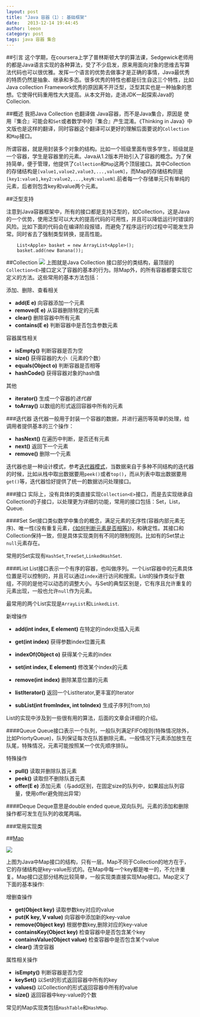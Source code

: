 ```yaml
---
layout: post
title: "Java 容器（1）: 基础框架"
date:   2013-12-14 19:44:45
author: leeon
category: post
tags: java 容器 集合
---
```

##引言
这个学期，在coursera上学了普林斯顿大学的算法课，Sedgewick老师用的都是Java语言实现的各种算法，受了不少启发，原来用面向对象的思维去写算法代码也可以很优雅。发挥一个语言的优势去做事才是正确的事情，Java最优秀的特质仍然是抽象、继承和多态。很多优秀的特性也都是衍生自这三个特性，比如Java collection Framework优秀的原因离不开泛型，泛型其实也是一种抽象的思想。它使得代码重用性大大提高。从本文开始，走进JDK一起探索Java的Collecion.

<!-- break -->

##概述
我把Java Collection 也翻译做 Java容器，而不是Java集合，原因是 使用『集合』可能会和`Set`或者数学中的『集合』产生混淆。《Thinking in Java》中文版也是这样的翻译，同时容器这个翻译可以更好的理解后面要说的`Collection`和`Map`接口。

所谓容器，就是用封装多个对象的结构。比如一个班级里面有很多学生，班级就是一个容器，学生是容器里的元素。Java从1.2版本开始引入了容器的概念。为了保持简单，便于管理，他提供了`Collection`和`Map`这两个顶层接口。其中Collection的存储结构是`[value1,value2,value3,...,valueN]`，而Map的存储结构则是`[key1:value1,key2:value2,...,keyN:valueN]`.前者每一个存储单元只有单纯的元素，后者则包含key和value两个元素。


##泛型支持

注意到Java容器框架中，所有的接口都是支持泛型的，如Collection<E>，这是Java的一个优势，使用泛型可以大大的提高代码的可用性，并且可以降低运行时错误的风险。比如下面的代码会在编译阶段报错，而避免了程序运行的过程中可能发生异常。同时省去了强制类型转换，提高性能。

        List<Apple> basket = new ArrayList<Apple>();
        basket.add(new Banana());

##Collection
![](http://www.programcreek.com/wp-content/uploads/2009/02/java-collection-hierarchy.jpeg)
上图就是Java Collection 接口部分的类结构，最顶层的`Collection<E>`接口定义了容器的基本的行为。除Map外，的所有容器都要实现它定义的方法。这些常用的基本方法包括：

添加、删除、查看相关

+ **add(E e)** 向容器添加一个元素
+ **remove(E e)** 从容器删除特定的元素
+ **clear()** 删除容器中所有元素
+ **contains(E e)** 判断容器中是否包含参数元素

容器属性相关

+ **isEmpty()** 判断容器是否为空
+ **size()** 获得容器的大小（元素的个数）
+ **equals(Object o)** 判断容器是否相等 
+ **hashCode()** 获得容器对象的hash值

其他

+ **iterator()** 生成一个容器的*迭代器*
+ **toArray()** 以数组的形式返回容器中所有的元素

###迭代器
迭代器一般用于封装一个容器的数据，并进行遍历等简单的处理，给调用者提供基本的三个操作：

+ **hasNext()** 在遍历中判断，是否还有元素
+ **next()** 返回下一个元素
+ **remove()** 删除一个元素

迭代器也是一种设计模式，参考[迭代器模式](../../note/dev/design-pattern.html)，当数据来自于多种不同结构的迭代器的时候，比如从栈中取出数据要用`peek()`或者`top()`，而从列表中取出数据要用`get()`等，迭代器恰好提供了统一的数据访问处理接口。


###接口
实际上，没有具体的类直接实现`Collection<E>`接口，而是去实现继承自Collection的子接口，以处理更为详细的功能，常用的接口包括：Set，List，Queue.

####Set
Set接口类似数学中集合的概念，满足元素的无序性(容器内部元素无序)、唯一性(没有重复元素，[《如何判断元素是否相等》](tech/2013/11/29/equals-hashcode-contract-java/))，和确定性。其接口和Collection保持一致，但是具体实现类则有不同的限制规则。比如有的Set禁止`null`元素存在。

常用的Set实现有`HashSet`,`TreeSet`,`LinkedHashSet`.

####List
List接口表示一个有序的容器，也叫做序列。一个List容器中的元素具体位置是可以控制的，并且可以通过`index`进行访问和搜索。List的操作类似于数组，不同的是他可以动态的调整大小。与Set的典型区别是，它有序且允许重复的元素出现，一般也允许`null`作为元素。

最常用的两个List实现是`ArrayList`和`LinkedList`.

新增操作

+ **add(int index, E element)** 在特定的index处插入元素
+ **get(int index)** 获得参数index位置元素
+ **indexOf(Object o)** 获得某个元素的index
+ **set(int index, E element)** 修改某个index的元素
+ **remove(int index)** 删除某意位置的元素

+ **listIterator()** 返回一个ListIterator,更丰富的Iterator
+ **subList(int fromIndex, int toIndex)** 生成子序列[from,to)

List的实现中涉及到一些很有用的算法，后面的文章会详细的介绍。

####Queue
Queue接口表示一个队列，一般队列满足FIFO规则(特殊情况除外，比如PriortyQueue)，队列保证每次在队首删除元素。一般情况下元素添加放生在队尾，特殊情况，元素可能按照某一个优先顺序排队。

特殊操作

+ **pull()** 读取并删除队首元素
+ **peek()** 读取但不删除队首元素
+ **offer(E e)** 添加元素（与add区别，在固定size的队列中，如果超出队列容量，使用offer避免抛出异常）

####Deque
Deque意思是double ended queue,双向队列。元素的添加和删除操作都可发生在队列的收尾两端。

###常用实现类





##[Map](id:map)

![](http://www.programcreek.com/wp-content/uploads/2009/02/MapClassHierarchy-600x354.jpg)

上图为Java中Map接口的结构，只有一层。Map不同于Collection的地方在于，它的存储结构是key-value形式的。在Map中每一个key都是唯一的，不允许重复。Map接口这部分结构比较简单，一般实现类直接实现Map接口。Map定义了下面的基本操作:

增删查操作

+ **get(Object key)** 读取参数key对应的value
+ **put(K key, V value)** 向容器中添加新的key-value
+ **remove(Object key)** 根据参数key,删除对应的key-value
+ **containsKey(Object key)** 检查容器中是否包含某个key
+ **containsValue(Object value)** 检查容器中是否包含某个value
+ **clear()** 清空容器

属性相关操作

+ **isEmpty()** 判断容器是否为空
+ **keySet()** 以Set的形式返回容器中所有的key
+ **values()** 以Collection的形式返回容器中所有的value
+ **size()** 返回容器中key-value的个数


常见的Map实现类包括`HashTable`和`HashMap`.



